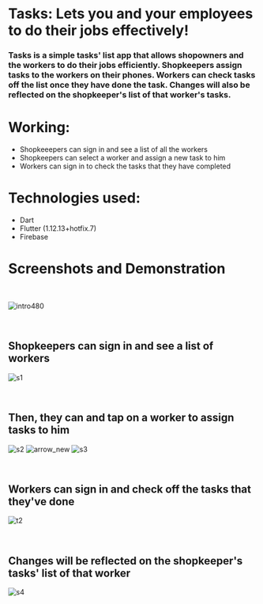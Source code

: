 # Tasks: Lets you and your employees to do their jobs effectively!

### Tasks is a simple tasks' list app that allows shopowners and the workers to do their jobs efficiently. Shopkeepers assign tasks to the workers on their phones. Workers can check tasks off the list once they have done the task. Changes will also be reflected on the shopkeeper's list of that worker's tasks.


# Working:

- Shopkeeepers can sign in and see a list of all the workers
- Shopkeepers can select a worker and assign a new task to him
- Workers can sign in to check the tasks that they have completed


# Technologies used:

- Dart
- Flutter (1.12.13+hotfix.7)
- Firebase

# Screenshots and Demonstration

<br/>

![intro480](https://user-images.githubusercontent.com/51400182/74667106-bb8b5080-51c8-11ea-90f8-2edb62544ec5.gif)

<br/>

## Shopkeepers can sign in and see a list of workers
![s1](https://user-images.githubusercontent.com/51400182/74667093-b62e0600-51c8-11ea-99c3-342eeebfca70.png)

<br/>

## Then, they can and tap on a worker to assign tasks to him
![s2](https://user-images.githubusercontent.com/51400182/74667091-b5956f80-51c8-11ea-9c1c-d9ab47a738e3.png)
![arrow_new](https://user-images.githubusercontent.com/51400182/74915703-b0b00600-53ea-11ea-80a3-bb557860cfaf.png)
![s3](https://user-images.githubusercontent.com/51400182/74667098-b6c69c80-51c8-11ea-9705-b68d12dd19f4.png)

<br/>

## Workers can sign in and check off the tasks that they've done
![t2](https://user-images.githubusercontent.com/51400182/74667718-d3170900-51c9-11ea-863f-8ba9bb078232.gif)

<br/>

## Changes will be reflected on the shopkeeper's tasks' list of that worker
![s4](https://user-images.githubusercontent.com/51400182/74667097-b6c69c80-51c8-11ea-842d-d5a80832d939.png)






